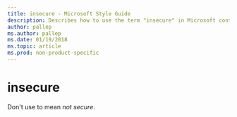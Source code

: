 ```yaml
---
title: insecure - Microsoft Style Guide
description: Describes how to use the term "insecure" in Microsoft content.
author: pallep
ms.author: pallep
ms.date: 01/19/2018
ms.topic: article
ms.prod: non-product-specific
---
```


# insecure

Don't use to mean *not secure*. 
